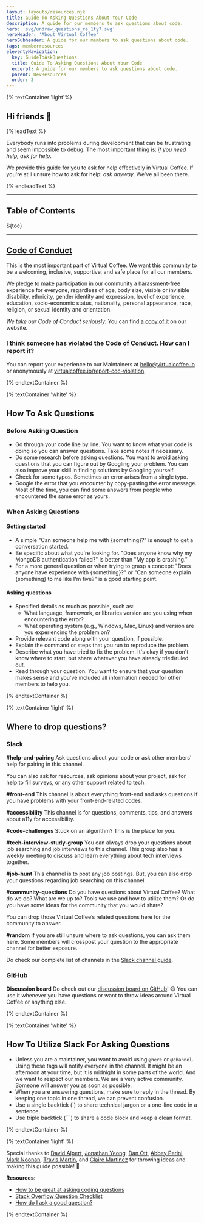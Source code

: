 ```yaml
---
layout: layouts/resources.njk
title: Guide To Asking Questions About Your Code
description: A guide for our members to ask questions about code.
hero: 'svg/undraw_questions_re_1fy7.svg'
heroHeader: 'About Virtual Coffee'
heroSubheader: A guide for our members to ask questions about code.
tags: memberresources
eleventyNavigation:
  key: GuideToAskQuestions
  title: Guide To Asking Questions About Your Code
  excerpt: A guide for our members to ask questions about code.
  parent: DevResources
  order: 3
---
```


{% textContainer 'light'%}

## Hi friends 👋

{% leadText %}

Everybody runs into problems during development that can be frustrating and seem impossible to debug. The most important thing is: _if you need help, ask for help_.

We provide this guide for you to ask for help effectively in Virtual Coffee. If you're still unsure how to ask for help: _ask anyway_. We've all been there.

{% endleadText %}

---

## Table of Contents

${toc}

---

## [Code of Conduct](/code-of-conduct)

This is the most important part of Virtual Coffee. We want this community to be a welcoming, inclusive, supportive, and safe place for all our members.

We pledge to make participation in our community a harassment-free experience for everyone, regardless of age, body size, visible or invisible disability, ethnicity, gender identity and expression, level of experience, education, socio-economic status, nationality, personal appearance, race, religion, or sexual identity and orientation.

_We take our Code of Conduct seriously._ You can find [a copy of it](/code-of-conduct) on our website.

### I think someone has violated the Code of Conduct. How can I report it?

You can report your experience to our Maintainers at hello@virtualcoffee.io or anonymously at [virtualcoffee.io/report-coc-violation](https://virtualcoffee.io/report-coc-violation).

{% endtextContainer %}

{% textContainer 'white' %}

## How To Ask Questions

### Before Asking Question

- Go through your code line by line.
  You want to know what your code is doing so you can answer questions. Take some notes if necessary.
- Do some research before asking questions.
  You want to avoid asking questions that you can figure out by Googling your problem. You can also improve your skill in finding solutions by Googling yourself.
- Check for some typos.
  Sometimes an error arises from a single typo.
- Google the error that you encounter by copy-pasting the error message.
  Most of the time, you can find some answers from people who encountered the same error as yours.

### When Asking Questions

#### Getting started

- A simple "Can someone help me with {something}?" is enough to get a conversation started.
- Be specific about what you're looking for.
  "Does anyone know why my MongoDB authentication failed?" is better than "My app is crashing."
- For a more general question or when trying to grasp a concept:
  "Does anyone have experience with {something}?" or "Can someone explain {something} to me like I'm five?" is a good starting point.

#### Asking questions

- Specified details as much as possible, such as:
  - What language, framework, or libraries version are you using when encountering the error?
  - What operating system (e.g., Windows, Mac, Linux) and version are you experiencing the problem on?
- Provide relevant code along with your question, if possible.
- Explain the command or steps that you run to reproduce the problem.
- Describe what you have tried to fix the problem. It's okay if you don't know where to start, but share whatever you have already tried/ruled out.
- Read through your question. You want to ensure that your question makes sense and you've included all information needed for other members to help you.

{% endtextContainer %}

{% textContainer 'light' %}

## Where to drop questions?

### Slack

**#help-and-pairing**
Ask questions about your code or ask other members' help for pairing in this channel.

You can also ask for resources, ask opinions about your project, ask for help to fill surveys, or any other support related to tech.

**#front-end**
This channel is about everything front-end and asks questions if you have problems with your front-end-related codes.

**#accessibility**
This channel is for questions, comments, tips, and answers about a11y for accessibility.

**#code-challenges**
Stuck on an algorithm? This is the place for you.

**#tech-interview-study-group**
You can always drop your questions about job searching and job interviews to this channel. This group also has a weekly meeting to discuss and learn everything about tech interviews together.

**#job-hunt**
This channel is to post any job postings. But, you can also drop your questions regarding job searching on this channel.

**#community-questions**
Do you have questions about Virtual Coffee? What do we do? What are we up to? Tools we use and how to utilize them?
Or do you have some ideas for the community that you would share?

You can drop those Virtual Coffee’s related questions here for the community to answer.

**#random**
If you are still unsure where to ask questions, you can ask them here. Some members will crosspost your question to the appropriate channel for better exposure.

Do check our complete list of channels in the [Slack channel guide](/resources/virtual-coffee/slack-channel-guide/).

### GitHub

**Discussion board**
Do check out our [discussion board on GitHub](https://github.com/Virtual-Coffee/virtualcoffee.io/discussions)! 😄 You can use it whenever you have questions or want to throw ideas around Virtual Coffee or anything else.

{% endtextContainer %}

{% textContainer 'white' %}

## How To Utilize Slack For Asking Questions

- Unless you are a maintainer, you want to avoid using `@here` or `@channel`.
  Using these tags will notify everyone in the channel. It might be an afternoon at your time, but it is midnight in some parts of the world. And we want to respect our members. We are a very active community. Someone will answer you as soon as possible.
- When you are answering questions, make sure to reply in the thread.
  By keeping one topic in one thread, we can prevent confusion.
- Use a single backtick (`) to share technical jargon or a one-line code in a sentence.
- Use triple backtick (```) to share a code block and keep a clean format.

{% endtextContainer %}

{% textContainer 'light' %}

Special thanks to [David Alpert](https://github.com/davidalpert), [Jonathan Yeong](https://github.com/jonathanyeong), [Dan Ott](https://github.com/danieltott), [Abbey Perini](https://github.com/abbeyperini), [Mark Noonan](https://github.com/marktnoonan), [Travis Martin](https://github.com/LincolnFleet), and [Claire Martinez](https://github.com/Claire) for throwing ideas and making this guide possible! 💙

**Resources**:

- [How to be great at asking coding questions](https://medium.com/@gordon_zhu/how-to-be-great-at-asking-questions-e37be04d0603)
- [Stack Overflow Question Checklist](https://codeblog.jonskeet.uk/2012/11/24/stack-overflow-question-checklist/)
- [How do I ask a good question?](https://stackoverflow.com/help/how-to-ask)

{% endtextContainer %}
